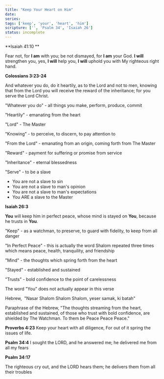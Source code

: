 ```yaml
---
title: "Keep Your Heart on Him"
date: 
series: 
tags: ['keep', 'your', 'heart', 'him']
scripture: ['', 'Psalm 34', 'Isaiah 26']
status: incomplete
---
```


**Isaiah‬ ‭41:10‬ **

Fear not, for **I am** with you; be not dismayed, for **I am** your God. **I will** strengthen you, yes, **I will** help you, **I will** uphold you with My righteous right hand.

**Colossians‬ ‭3:23-24‬**

And whatever you do, do it heartily, as to the Lord and not to men, knowing that from the Lord you will receive the reward of the inheritance; for you serve the Lord Christ.

"Whatever you do" - all things you make, perform, produce, commit

"Heartily" - emanating from the heart

"Lord" - The Master

"Knowing" - to perceive, to discern, to pay attention to

"From the Lord" - emanating from an origin, coming forth from The Master

"Reward" - payment for suffering or promise from service

"Inheritance" - eternal blessedness

"Serve" - to be a slave

- You are not a slave to sin
- You are not a slave to man's opinion
- You are not a slave to man's expectations
- You ARE a slave to the Master

**Isaiah 26:3**

**You** will keep him in perfect peace, whose mind is stayed on **You**, because he trusts in **You**.

"Keep" - as a watchman, to preserve, to guard with fidelity, to keep from all danger

"In Perfect Peace" - this is actually the word Shalom repeated three times which means peace, health, tranquility, and friendship

"Mind" - the thoughts which spring forth from the heart

"Stayed" - established and sustained

"Trusts" - bold confidence to the point of carelessness

The word "You" does not actually appear in this verse

Hebrew,  "Nasar Shalom Shalom Shalom, yeser samak, ki batah"

Paraphrase of the Hebrew, "The thoughts streaming from the heart, established and sustained, of those who trust with bold confidence, are shielded by The Watchman. To them be Peace Peace Peace."

**Proverbs‬ ‭4:23‬**
Keep your heart with all diligence, For out of it spring the issues of life.

**Psalm 34:4**
I sought the LORD, and he answered me; he delivered me from all my fears

**Psalm 34:17**

The righteous cry out, and the LORD hears them; he delivers them from all their troubles